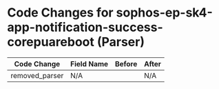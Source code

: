# Code Changes for sophos-ep-sk4-app-notification-success-corepuareboot (Parser)

| Code Change | Field Name | Before | After |
|-------------|------------|--------|-------|
| removed_parser | N/A |  | N/A |